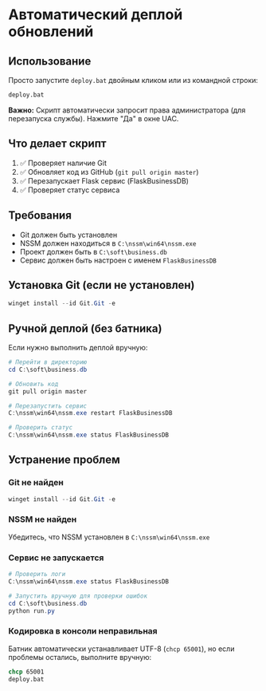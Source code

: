 # Автоматический деплой обновлений

## Использование

Просто запустите `deploy.bat` двойным кликом или из командной строки:

```cmd
deploy.bat
```

**Важно:** Скрипт автоматически запросит права администратора (для перезапуска службы). Нажмите "Да" в окне UAC.

## Что делает скрипт

1. ✅ Проверяет наличие Git
2. ✅ Обновляет код из GitHub (`git pull origin master`)
3. ✅ Перезапускает Flask сервис (FlaskBusinessDB)
4. ✅ Проверяет статус сервиса

## Требования

- Git должен быть установлен
- NSSM должен находиться в `C:\nssm\win64\nssm.exe`
- Проект должен быть в `C:\soft\business.db`
- Сервис должен быть настроен с именем `FlaskBusinessDB`

## Установка Git (если не установлен)

```powershell
winget install --id Git.Git -e
```

## Ручной деплой (без батника)

Если нужно выполнить деплой вручную:

```powershell
# Перейти в директорию
cd C:\soft\business.db

# Обновить код
git pull origin master

# Перезапустить сервис
C:\nssm\win64\nssm.exe restart FlaskBusinessDB

# Проверить статус
C:\nssm\win64\nssm.exe status FlaskBusinessDB
```

## Устранение проблем

### Git не найден
```powershell
winget install --id Git.Git -e
```

### NSSM не найден
Убедитесь, что NSSM установлен в `C:\nssm\win64\nssm.exe`

### Сервис не запускается
```powershell
# Проверить логи
C:\nssm\win64\nssm.exe status FlaskBusinessDB

# Запустить вручную для проверки ошибок
cd C:\soft\business.db
python run.py
```

### Кодировка в консоли неправильная
Батник автоматически устанавливает UTF-8 (`chcp 65001`), но если проблемы остались, выполните вручную:
```cmd
chcp 65001
deploy.bat
```
